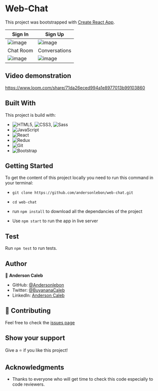 # Web-Chat

This project was bootstrapped with [Create React App](https://github.com/facebook/create-react-app).

Sign In | Sign Up
-----|----
![image](https://user-images.githubusercontent.com/65068771/158721008-1e44f30e-2b72-403a-be66-50953f4bde8b.png) | ![image](https://user-images.githubusercontent.com/65068771/158722369-715c44ef-7f1e-440a-aa6d-0b69763d15f3.png)
Chat Room| Conversations
![image](https://user-images.githubusercontent.com/65068771/158725552-45988b72-2b39-417c-89ed-236293c3facd.png) | ![image](https://user-images.githubusercontent.com/65068771/158726308-c92e0a71-0f2d-48e8-91fa-2325104a196a.png)




## Video demonstration
https://www.loom.com/share/71da26eced994a1e8977013b99103860

## Built With

This project is build with:

- ![HTML5](https://img.shields.io/badge/-HTML5-000000?style=flat&logo=html5&logoColor=ffffff&labelColor=E34F26), ![CSS3](https://img.shields.io/badge/-CSS3-000000?style=flat&logo=css3&logoColor=ffffff&labelColor=1572B6), ![Sass](https://img.shields.io/badge/-Sass-000000?style=flat&logo=sass&logoColor=ffffff&labelColor=%23CC6699)
- ![JavaScript](https://img.shields.io/badge/-JavaScript-000000?style=flat&logo=javascript)
- ![React](https://img.shields.io/badge/-React-000000?style=flat&logo=react)
- ![Redux](https://img.shields.io/badge/-Redux-000000?style=flat&logo=redux&logoColor=764ABC&labelColor=ffffff)
- ![Git](https://img.shields.io/badge/-Git-000000?style=flat&logo=git&logoColor=F05032&labelColor=ffffff)
- ![Bootstrap](https://img.shields.io/badge/-Bootstrap-000000?style=flat&logo=bootstrap&logoColor=ffffff&labelColor=563D7C)

## Getting Started

To get the content of this project locally you need to run this command in your terminal:

- `git clone https://github.com/andersonlebon/web-chat.git`
- `cd web-chat`
-  run `npm install` to download all the dependancies of the project

- Use `npm start` to run the app in live server

## Test

Run `npm test` to run tests.


## Author

👤 **Anderson Caleb**

- GitHub: [@Andersonlebon](https://github.com/andersonlebon)
- Twitter: [@BuyananaCaleb](https://twitter.com/BuyananaCaleb)
- LinkedIn: [Anderson Caleb](https://www.linkedin.com/in/anderson-caleb-915343209/)

## :handshake: Contributing

Feel free to check the [issues page](https://github.com/andersonlebon/web-chat/issues)

## Show your support

Give a :star: if you like this project!

## Acknowledgments

- Thanks to everyone who will get time to check this code especially to code reviewers.
